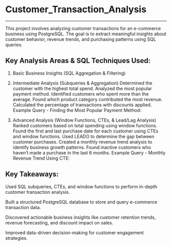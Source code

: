 # Customer_Transaction_Analysis
-------------------------------
This project involves analyzing customer transactions for an e-commerce business using PostgreSQL. The goal is to extract meaningful insights about customer behavior, revenue trends, and purchasing patterns using SQL queries.

Key Analysis Areas & SQL Techniques Used:
------------------------------------------
1. Basic Business Insights (SQL Aggregation & Filtering)

2. Intermediate Analysis (Subqueries & Aggregation)
Determined the customer with the highest total spend.
Analyzed the most popular payment method.
Identified customers who spent more than the average.
Found which product category contributed the most revenue.
Calculated the percentage of transactions with discounts applied.
Example Query - Finding the Most Popular Payment Method:

3. Advanced Analysis (Window Functions, CTEs, & Lead/Lag Analysis)
Ranked customers based on total spending using window functions.
Found the first and last purchase date for each customer using CTEs and window functions.
Used LEAD() to determine the gap between customer purchases.
Created a monthly revenue trend analysis to identify business growth patterns.
Found inactive customers who haven’t made a purchase in the last 6 months.
Example Query - Monthly Revenue Trend Using CTE:




Key Takeaways:
----------------
Used SQL subqueries, CTEs, and window functions to perform in-depth customer transaction analysis.

Built a structured PostgreSQL database to store and query e-commerce transaction data.

Discovered actionable business insights like customer retention trends, revenue forecasting, and discount impact on sales.

Improved data-driven decision-making for customer engagement strategies.





